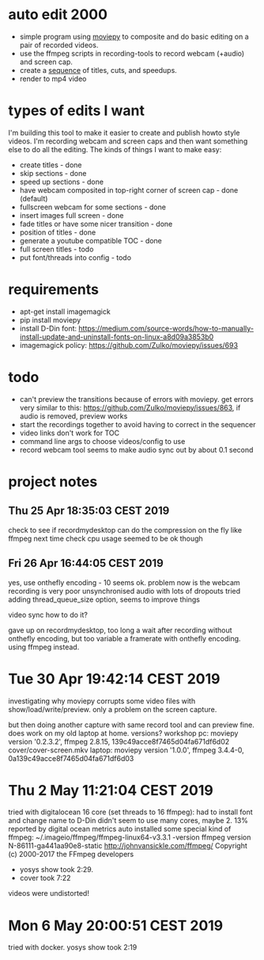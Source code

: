 # auto edit 2000

* simple program using [moviepy](https://zulko.github.io/moviepy/) to composite and do basic editing on a pair of recorded videos.
* use the ffmpeg scripts in recording-tools to record webcam (+audio) and screen cap.
* create a [sequence](sequence.py) of titles, cuts, and speedups.
* render to mp4 video

# types of edits I want

I'm building this tool to make it easier to create and publish howto style videos. I'm recording webcam and screen caps and then want something else to do all the editing. The kinds of things I want to make easy:

* create titles - done
* skip sections - done
* speed up sections - done
* have webcam composited in top-right corner of screen cap - done (default)
* fullscreen webcam for some sections - done
* insert images full screen - done
* fade titles or have some nicer transition - done
* position of titles - done
* generate a youtube compatible TOC - done
* full screen titles - todo
* put font/threads into config - todo

# requirements

* apt-get install imagemagick
* pip install moviepy
* install D-Din font: https://medium.com/source-words/how-to-manually-install-update-and-uninstall-fonts-on-linux-a8d09a3853b0
* imagemagick policy: https://github.com/Zulko/moviepy/issues/693

# todo

* can't preview the transitions because of errors with moviepy. get errors very similar to this: https://github.com/Zulko/moviepy/issues/863, if audio is removed, preview works
* start the recordings together to avoid having to correct in the sequencer
* video links don't work for TOC
* command line args to choose videos/config to use
* record webcam tool seems to make audio sync out by about 0.1 second

# project notes

## Thu 25 Apr 18:35:03 CEST 2019

check to see if recordmydesktop can do the compression on the fly like ffmpeg
next time check cpu usage
seemed to be ok though

## Fri 26 Apr 16:44:05 CEST 2019

yes, use onthefly encoding - 10 seems ok.
problem now is the webcam recording is very poor unsynchronised audio with lots of dropouts
tried adding thread_queue_size option, seems to improve things

video sync how to do it?

gave up on recordmydesktop, too long a wait after recording without onthefly encoding, but too variable a framerate with onthefly encoding. using ffmpeg instead.

# Tue 30 Apr 19:42:14 CEST 2019

investigating why moviepy corrupts some video files with show/load/write/preview. only a problem on the screen capture.

but then doing another capture with same record tool and can preview fine.
does work on my old laptop at home. versions?
workshop pc: moviepy version '0.2.3.2', ffmpeg 2.8.15,      139c49acce8f7465d04fa671df6d02  cover/cover-screen.mkv
laptop:      moviepy version '1.0.0',   ffmpeg 3.4.4-0,     0a139c49acce8f7465d04fa671df6d03

# Thu  2 May 11:21:04 CEST 2019

tried with digitalocean 16 core (set threads to 16 ffmpeg):
had to install font and change name to D\-Din
didn't seem to use many cores, maybe 2. 13% reported by digital ocean metrics
auto installed some special kind of ffmpeg: ~/.imageio/ffmpeg/ffmpeg-linux64-v3.3.1 -version
ffmpeg version N-86111-ga441aa90e8-static http://johnvansickle.com/ffmpeg/  Copyright (c) 2000-2017 the FFmpeg developers

* yosys show took 2:29.
* cover took 7:22

videos were undistorted!

# Mon  6 May 20:00:51 CEST 2019

tried with docker. yosys show took 2:19

